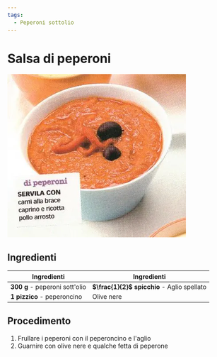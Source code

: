 ```yaml
---
tags:
  - Peperoni sottolio
---
```

# Salsa di peperoni

![](../img/Salsa-di-peperoni.webp)

## Ingredienti

| Ingredienti                  | Ingredienti             |
| ---------------------------- | ----------------------- |
| **300 g** - peperoni sott'olio | **$\frac{1}{2}$ spicchio** - Aglio spellato |
| **1 pizzico** - peperoncino | Olive nere |

## Procedimento

1. Frullare i peperoni con il peperoncino e l'aglio
2. Guarnire con olive nere e qualche fetta di peperone
